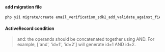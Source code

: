 #### add migration file

```bash
php yii migrate/create email_verification_sdk2_add_validate_against_field -p=/app/src/dashboard/modules/forms/migrations
```
#### ActiveRecord condition

>and: the operands should be concatenated together using AND. For example, ['and', 'id=1', 'id=2'] will generate id=1 AND id=2. 

